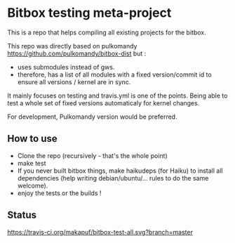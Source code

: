 Bitbox testing meta-project
===================

This is a repo that helps compiling all existing projects for the bitbox.

This repo was directly based on pulkomandy https://github.com/pulkomandy/bitbox-dist but : 

* uses submodules instead of gws. 
* therefore, has a list of all modules with a fixed version/commit id to ensure all versions / kernel are in sync.

It mainly focuses on testing and travis.yml is one of the points. Being able to test a whole set of fixed versions automaticaly for kernel changes.

For development, Pulkomandy version would be preferred.

How to use
----------

 * Clone the repo (recursively - that's the whole point)
 * make test
 * If you never built bitbox things, make haikudeps (for Haiku) to install all dependencies (help writing debian/ubuntu/... rules to do the same welcome).
 * enjoy the tests or the builds !

Status
------

https://travis-ci.org/makapuf/bitbox-test-all.svg?branch=master

